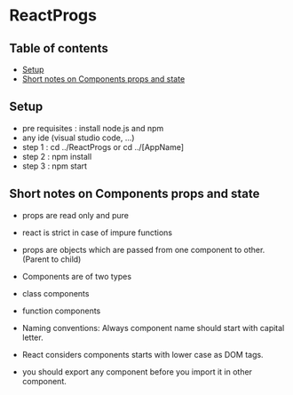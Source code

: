 # ReactProgs

## Table of contents
* [Setup](#setup)
* [Short notes on Components props and state](#short-notes-on-components-props-and-state)

## Setup

* pre requisites : install node.js and npm
* any ide (visual studio code, ...)
* step 1 : cd ../ReactProgs or cd ../[AppName]
* step 2 : npm install
* step 3 : npm start


## Short notes on Components props and state

* props are read only and pure
* react is strict in case of impure functions
* props are objects which are passed from one component to other. (Parent to child)

* Components are of two types

* class components
* function components

* Naming conventions: Always component name should start with capital letter.
* React considers components starts with lower case as DOM tags.
* you should export any component before you import it in other component.